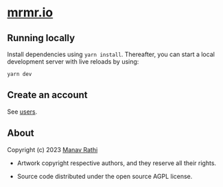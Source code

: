 # [**mrmr.io**](https://mrmr.io)

## Running locally

Install dependencies using `yarn install`. Thereafter, you can start a local
development server with live reloads by using:

```
yarn dev
```

## Create an account

See [users](users/README.md).

## About

Copyright (c) 2023 [Manav Rathi](https://github.com/mnvr)

-   Artwork copyright respective authors, and they reserve all their rights.

-   Source code distributed under the open source AGPL license.
